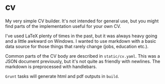 # cv

My very simple CV builder. It's not intended for general use, but you might find parts of the implementation useful for your own CV. 

I've used LaTeX plenty of times in the past, but it was always heavy going and a little awkward on Windows. I wanted to use markdown with a basic data source for those things that rarely change (jobs, education etc.).

Common parts of the CV body are described in `static/cv.yaml`. This was a JSON document previously, but it's not quite as friendly with newlines. The markdown is preprocessed with handlebars.

`Grunt` tasks will generate html and pdf outputs in `build`.